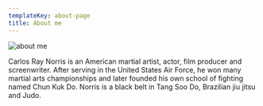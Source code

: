 ```yaml
---
templateKey: about-page
title: About me
---
```

![about me](/img/chuckie.jpg "about me")

Carlos Ray Norris is an American martial artist, actor, film producer and screenwriter. After serving in the United States Air Force, he won many martial arts championships and later founded his own school of fighting named Chun Kuk Do. Norris is a black belt in Tang Soo Do, Brazilian jiu jitsu and Judo.

